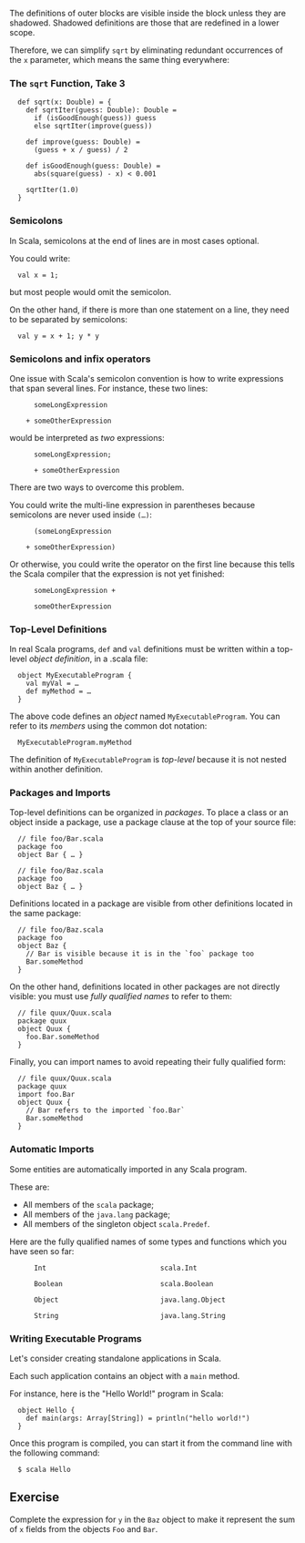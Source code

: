 

The definitions of outer blocks are visible inside the block unless they are shadowed.
Shadowed definitions are those that are redefined in a lower scope.

Therefore, we can simplify `sqrt` by eliminating redundant occurrences of the `x` parameter, which means
the same thing everywhere:

### The `sqrt` Function, Take 3

      def sqrt(x: Double) = {
        def sqrtIter(guess: Double): Double =
          if (isGoodEnough(guess)) guess
          else sqrtIter(improve(guess))
    
        def improve(guess: Double) =
          (guess + x / guess) / 2
    
        def isGoodEnough(guess: Double) =
          abs(square(guess) - x) < 0.001
    
        sqrtIter(1.0)
      }

### Semicolons 

In Scala, semicolons at the end of lines are in most cases optional.

You could write:

      val x = 1;

but most people would omit the semicolon.

On the other hand, if there is more than one statement on a line, they need to be
separated by semicolons:

      val y = x + 1; y * y

### Semicolons and infix operators

One issue with Scala's semicolon convention is how to write expressions that span
several lines. For instance, these two lines:
```
      someLongExpression
```
```
    + someOtherExpression
```
would be interpreted as *two* expressions:
```
      someLongExpression;
```
```
      + someOtherExpression
```
There are two ways to overcome this problem.

You could write the multi-line expression in parentheses because semicolons
are never used inside `(…)`:
```
      (someLongExpression
```
```
    + someOtherExpression)
```
Or otherwise, you could write the operator on the first line because this tells the Scala
compiler that the expression is not yet finished:
```
      someLongExpression +
```
```
      someOtherExpression
```
### Top-Level Definitions

In real Scala programs, `def` and `val` definitions must be written
within a top-level *object definition*, in a .scala file:

      object MyExecutableProgram {
        val myVal = …
        def myMethod = …
      }

The above code defines an *object* named `MyExecutableProgram`. You
can refer to its *members* using the common dot notation:

      MyExecutableProgram.myMethod

The definition of `MyExecutableProgram` is *top-level* because it
is not nested within another definition.

### Packages and Imports 

Top-level definitions can be organized in *packages*.
To place a class or an object inside a package, use a package clause
at the top of your source file:

      // file foo/Bar.scala
      package foo
      object Bar { … }

      // file foo/Baz.scala
      package foo
      object Baz { … }

Definitions located in a package are visible from other definitions
located in the same package:

      // file foo/Baz.scala
      package foo
      object Baz {
        // Bar is visible because it is in the `foo` package too
        Bar.someMethod
      }

On the other hand, definitions located in other packages are not directly
visible: you must use *fully qualified names* to refer to them:

      // file quux/Quux.scala
      package quux
      object Quux {
        foo.Bar.someMethod
      }

Finally, you can import names to avoid repeating their fully qualified form:

      // file quux/Quux.scala
      package quux
      import foo.Bar
      object Quux {
        // Bar refers to the imported `foo.Bar`
        Bar.someMethod
      }

### Automatic Imports 

Some entities are automatically imported in any Scala program.

These are:

 - All members of the `scala` package;
 - All members of the  `java.lang` package;
 - All members of the singleton object `scala.Predef`.

Here are the fully qualified names of some types and functions
which you have seen so far:

```
      Int                            scala.Int
```
```
      Boolean                        scala.Boolean
```
```
      Object                         java.lang.Object
```
```
      String                         java.lang.String
```
### Writing Executable Programs 
 
Let's consider creating standalone
applications in Scala.

Each such application contains an object with a `main` method.

For instance, here is the "Hello World!" program in Scala:

      object Hello {
        def main(args: Array[String]) = println("hello world!")
      }

Once this program is compiled, you can start it from the command line with the following command:

      $ scala Hello

## Exercise
Complete the expression for `y` in the `Baz` object to make it  represent the sum of `x` fields from the objects `Foo` and `Bar`.